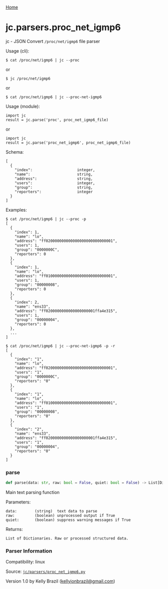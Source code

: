 [Home](https://kellyjonbrazil.github.io/jc/)
<a id="jc.parsers.proc_net_igmp6"></a>

# jc.parsers.proc_net_igmp6

jc - JSON Convert `/proc/net/igmp6` file parser

Usage (cli):

    $ cat /proc/net/igmp6 | jc --proc

or

    $ jc /proc/net/igmp6

or

    $ cat /proc/net/igmp6 | jc --proc-net-igmp6

Usage (module):

    import jc
    result = jc.parse('proc', proc_net_igmp6_file)

or

    import jc
    result = jc.parse('proc_net_igmp6', proc_net_igmp6_file)

Schema:

    [
      {
        "index":                    integer,
        "name":                     string,
        "address":                  string,
        "users":                    integer,
        "group":                    string,
        "reporters":                integer
      }
    ]

Examples:

    $ cat /proc/net/igmp6 | jc --proc -p
    [
      {
        "index": 1,
        "name": "lo",
        "address": "ff020000000000000000000000000001",
        "users": 1,
        "group": "0000000C",
        "reporters": 0
      },
      {
        "index": 1,
        "name": "lo",
        "address": "ff010000000000000000000000000001",
        "users": 1,
        "group": "00000008",
        "reporters": 0
      },
      {
        "index": 2,
        "name": "ens33",
        "address": "ff0200000000000000000001ffa4e315",
        "users": 1,
        "group": "00000004",
        "reporters": 0
      },
      ...
    ]

    $ cat /proc/net/igmp6 | jc --proc-net-igmp6 -p -r
    [
      {
        "index": "1",
        "name": "lo",
        "address": "ff020000000000000000000000000001",
        "users": "1",
        "group": "0000000C",
        "reporters": "0"
      },
      {
        "index": "1",
        "name": "lo",
        "address": "ff010000000000000000000000000001",
        "users": "1",
        "group": "00000008",
        "reporters": "0"
      },
      {
        "index": "2",
        "name": "ens33",
        "address": "ff0200000000000000000001ffa4e315",
        "users": "1",
        "group": "00000004",
        "reporters": "0"
      }
    ]

<a id="jc.parsers.proc_net_igmp6.parse"></a>

### parse

```python
def parse(data: str, raw: bool = False, quiet: bool = False) -> List[Dict]
```

Main text parsing function

Parameters:

    data:        (string)  text data to parse
    raw:         (boolean) unprocessed output if True
    quiet:       (boolean) suppress warning messages if True

Returns:

    List of Dictionaries. Raw or processed structured data.

### Parser Information
Compatibility:  linux

Source: [`jc/parsers/proc_net_igmp6.py`](https://github.com/kellyjonbrazil/jc/blob/master/jc/parsers/proc_net_igmp6.py)

Version 1.0 by Kelly Brazil (kellyjonbrazil@gmail.com)
